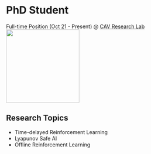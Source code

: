 #  PhD Student
Full-time Position (Oct 21 - Present) @ [CAV Research Lab](https://cav-research-lab.org)
<br>
<img src="https://agileloop.ai/wp-content/uploads/2023/06/AL-Logo-Long-Black.png" height="200">
<br>

## Research Topics 

* Time-delayed Reinforcement Learning
* Lyapunov Safe AI
* Offline Reinforcement Learning


<br>

<!-- **[<i class="fa-solid fa-up-right-from-square"></i> Uncover the Project - Click Here](https://github.com/cav-research-lab/predictive-model-delay-correction?tab=readme-ov-file)** -->
